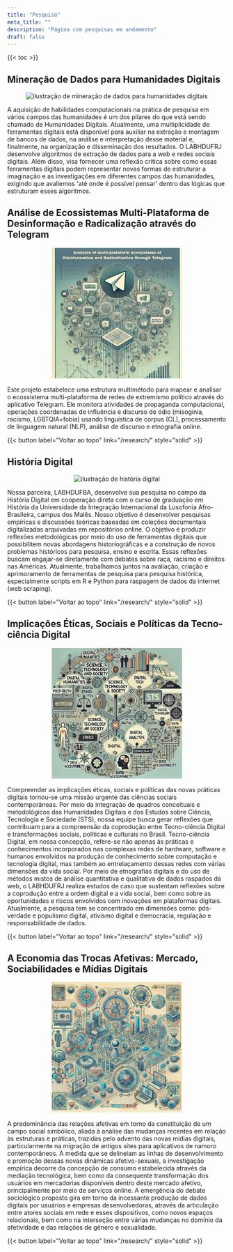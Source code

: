 ```yaml
---
title: "Pesquisa"
meta_title: ""
description: "Página com pesquisas em andamento"
draft: false
---
```


<style>
    :target::before {
      content: "";
      display: block;
      height: 120px;
      margin-top: -120px;
      visibility: hidden;
    }
  </style>

{{< toc >}}

## Mineração de Dados para Humanidades Digitais

<div style="text-align: center;">
    <img src="/images/research-data-mining.png" alt="ilustração de mineração de dados para humanidades digitais" width="300">
</div>

A aquisição de habilidades computacionais na prática de pesquisa em vários campos das humanidades é um dos pilares do que está sendo chamado de Humanidades Digitais. Atualmente, uma multiplicidade de ferramentas digitais está disponível para auxiliar na extração e montagem de bancos de dados, na análise e interpretação desse material e, finalmente, na organização e disseminação dos resultados. O LABHDUFRJ desenvolve algoritmos de extração de dados para a web e redes sociais digitais. Além disso, visa fornecer uma reflexão crítica sobre como essas ferramentas digitais podem representar novas formas de estruturar a imaginação e as investigações em diferentes campos das humanidades, exigindo que avaliemos 'até onde é possível pensar' dentro das lógicas que estruturam esses algoritmos.


## Análise de Ecossistemas Multi-Plataforma de Desinformação e Radicalização através do Telegram

<div style="text-align: center;">
    <img src="/images/telegram.jpg" alt="Projeto Telegram" width="300">
</div>

Este projeto estabelece uma estrutura multimétodo para mapear e analisar o ecossistema multi-plataforma de redes de extremismo político através do aplicativo Telegram. Ele monitora atividades de propaganda computacional, operações coordenadas de influência e discurso de ódio (misoginia, racismo, LGBTQIA+fobia) usando linguística de corpus (CL), processamento de linguagem natural (NLP), análise de discurso e etnografia online.

{{< button label="Voltar ao topo" link="/research/" style="solid" >}}


## História Digital

<div style="text-align: center;">
    <img src="/images/research-digital-history.png" alt="ilustração de história digital" width="300">
</div>

Nossa parceira, LABHDUFBA, desenvolve sua pesquisa no campo da História Digital em cooperação direta com o curso de graduação em História da Universidade da Integração Internacional da Lusofonia Afro-Brasileira, campus dos Malês. Nosso objetivo é desenvolver pesquisas empíricas e discussões teóricas baseadas em coleções documentais digitalizadas arquivadas em repositórios online. O objetivo é produzir reflexões metodológicas por meio do uso de ferramentas digitais que possibilitem novas abordagens historiográficas e a construção de novos problemas históricos para pesquisa, ensino e escrita. Essas reflexões buscam engajar-se diretamente com debates sobre raça, racismo e direitos nas Américas. Atualmente, trabalhamos juntos na avaliação, criação e aprimoramento de ferramentas de pesquisa para pesquisa histórica, especialmente scripts em R e Python para raspagem de dados da internet (web scraping).

{{< button label="Voltar ao topo" link="/research/" style="solid" >}}

## Implicações Éticas, Sociais e Políticas da Tecno-ciência Digital

<div style="text-align: center;">
    <img src="/images/sts.jpg" alt="Ilustração de história digital" width="300">
</div>

Compreender as implicações éticas, sociais e políticas das novas práticas digitais tornou-se uma missão urgente das ciências sociais contemporâneas. Por meio da integração de quadros conceituais e metodológicos das Humanidades Digitais e dos Estudos sobre Ciência, Tecnologia e Sociedade (STS), nossa equipe busca gerar reflexões que contribuam para a compreensão da coprodução entre Tecno-ciência Digital e transformações sociais, políticas e culturais no Brasil. Tecno-ciência Digital, em nossa concepção, refere-se não apenas às práticas e conhecimentos incorporados nas complexas redes de hardware, software e humanos envolvidos na produção de conhecimento sobre computação e tecnologia digital, mas também ao entrelaçamento dessas redes com várias dimensões da vida social. Por meio de etnografias digitais e do uso de métodos mistos de análise quantitativa e qualitativa de dados raspados da web, o LABHDUFRJ realiza estudos de caso que sustentam reflexões sobre a coprodução entre a ordem digital e a vida social, bem como sobre as oportunidades e riscos envolvidos com inovações em plataformas digitais. Atualmente, a pesquisa tem se concentrado em dimensões como: pós-verdade e populismo digital, ativismo digital e democracia, regulação e responsabilidade de dados.

{{< button label="Voltar ao topo" link="/research/" style="solid" >}}

## A Economia das Trocas Afetivas: Mercado, Sociabilidades e Mídias Digitais

<div style="text-align: center;">
    <img src="/images/affect.jpg" alt="A Economia das Trocas Afetivas" width="300">
</div>

A predominância das relações afetivas em torno da constituição de um campo social simbólico, aliada à análise das mudanças recentes em relação às estruturas e práticas, trazidas pelo advento das novas mídias digitais, particularmente na migração de antigos sites para aplicativos de namoro contemporâneos. À medida que se delineiam as linhas de desenvolvimento e promoção dessas novas dinâmicas afetivo-sexuais, a investigação empírica decorre da concepção de consumo estabelecida através da mediação tecnológica, bem como da consequente transformação dos usuários em mercadorias disponíveis dentro deste mercado afetivo, principalmente por meio de serviços online. A emergência do debate sociológico proposto gira em torno da incessante produção de dados digitais por usuários e empresas desenvolvedoras, através da articulação entre atores sociais em rede e esses dispositivos, como novos espaços relacionais, bem como na interseção entre várias mudanças no domínio da afetividade e das relações de gênero e sexualidade.

{{< button label="Voltar ao topo" link="/research/" style="solid" >}}
